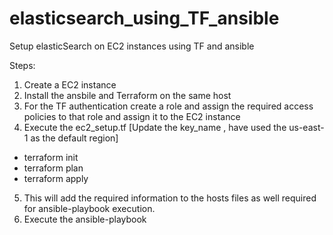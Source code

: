 # elasticsearch_using_TF_ansible
Setup elasticSearch on EC2 instances using TF and ansible

Steps:
1. Create a EC2 instance
2. Install the ansbile and Terraform on the same host
3. For the TF authentication create a role and assign the required access policies to that role and assign it to the EC2 instance
4. Execute the ec2_setup.tf  [Update the key_name , have used the us-east-1 as the default region]
 
 - terraform init
 - terraform plan
 - terraform apply

5. This will add the required information to the hosts files as well required for ansible-playbook execution.
6. Execute the ansible-playbook 
